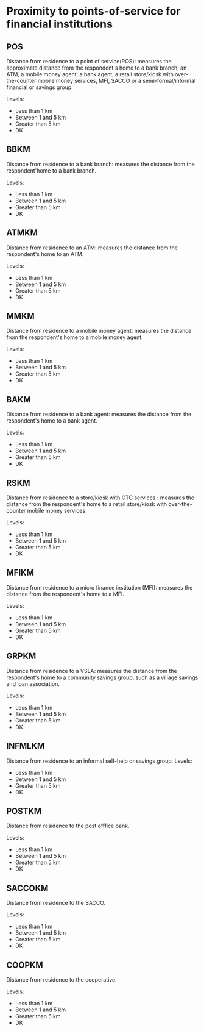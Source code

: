 # Proximity to points-of-service for financial institutions

## POS
Distance from residence to a point of service(POS): measures the approximate distance from the respondent's home to a bank branch, an ATM, a mobile money agent, a bank agent, a retail store/kiosk with over-the-counter mobile money services, MFI, SACCO or a semi-formal/informal financial or savings group. 

Levels:

 + Less than 1 km
 + Between 1 and 5 km
 + Greater than 5 km
 + DK
 
## BBKM
Distance from residence to a bank branch: measures the distance from the respondent'home to a bank branch.

Levels:

 + Less than 1 km
 + Between 1 and 5 km
 + Greater than 5 km
 + DK
 
## ATMKM
Distance from residence to an ATM: measures the distance from the respondent's home to an ATM.

Levels:

 + Less than 1 km
 + Between 1 and 5 km
 + Greater than 5 km
 + DK
 
## MMKM
Distance from residence to a mobile money agent: measures the distance from the respondent's home to a mobile money agent. 

Levels:

 + Less than 1 km
 + Between 1 and 5 km
 + Greater than 5 km
 + DK
 
## BAKM
Distance from residence to a bank agent: measures the distance from the respondent's home to a bank agent. 

Levels:

 + Less than 1 km
 + Between 1 and 5 km
 + Greater than 5 km
 + DK
 
## RSKM
Distance from residence to a store/kiosk with OTC services : measures the distance from the respondent's home to a retail store/kiosk with over-the-counter mobile money services. 

Levels:

 + Less than 1 km
 + Between 1 and 5 km
 + Greater than 5 km
 + DK
 
## MFIKM
Distance from residence to a micro finance institution (MFI): measures the distance from the respondent's home to a MFI. 

Levels:

 + Less than 1 km
 + Between 1 and 5 km
 + Greater than 5 km
 + DK

## GRPKM
Distance from residence to a VSLA: measures the distance from the respondent's home to a community savings group, such as a village savings and loan association.

Levels:

 + Less than 1 km
 + Between 1 and 5 km
 + Greater than 5 km
 + DK
 
## INFMLKM
Distance from residence to an informal self-help or savings group.
Levels:

 + Less than 1 km
 + Between 1 and 5 km
 + Greater than 5 km
 + DK
 
## POSTKM
Distance from residence to the post offfice bank.

Levels:

 + Less than 1 km
 + Between 1 and 5 km
 + Greater than 5 km
 + DK

## SACCOKM
Distance from residence to the SACCO.

Levels:

 + Less than 1 km
 + Between 1 and 5 km
 + Greater than 5 km
 + DK
 
## COOPKM
Distance from residence to the cooperative.

Levels:

 + Less than 1 km
 + Between 1 and 5 km
 + Greater than 5 km
 + DK
